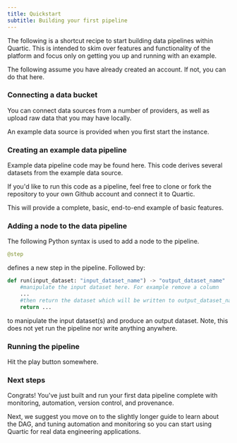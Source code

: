 ```yaml
---
title: Quickstart
subtitle: Building your first pipeline
---
```


The following is a shortcut recipe to start building data pipelines within Quartic.
This is intended to skim over features and functionality of the platform and focus only on getting you up and running with an example.

The following assume you have already created an account. If not, you can do that here.

### Connecting a data bucket

You can connect data sources from a number of providers, as well as upload raw data that you may have locally.

An example data source is provided when you first start the instance.

### Creating an example data pipeline

Example data pipeline code may be found here. This code derives several datasets from the example data source.

If you'd like to run this code as a pipeline, feel free to clone or fork the repository to your own Github account and connect it to Quartic.

This will provide a complete, basic, end-to-end example of basic features.

### Adding a node to the data pipeline

The following Python syntax is used to add a node to the pipeline.

```py
@step
```

defines a new step in the pipeline. Followed by:

```py
def run(input_dataset: "input_dataset_name") -> "output_dataset_name"
    #manipulate the input dataset here. For example remove a column
    ...
    #then return the dataset which will be written to output_dataset_name
    return ...
```

to manipulate the input dataset(s) and produce an output dataset.
Note, this does not yet run the pipeline nor write anything anywhere.

### Running the pipeline

Hit the play button somewhere.

### Next steps

Congrats! You've just built and run your first data pipeline complete with monitoring, automation,
version control, and provenance.

Next, we suggest you move on to the slightly longer guide to learn about the DAG,
and tuning automation and monitoring so you can start using Quartic for real data engineering applications.